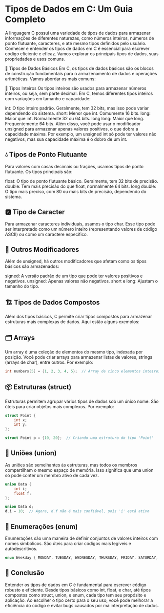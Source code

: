 # Tipos de Dados em C: Um Guia Completo

A linguagem C possui uma variedade de tipos de dados para armazenar informações de diferentes naturezas, como números inteiros, números de ponto flutuante, caracteres, e até mesmo tipos definidos pelo usuário. Conhecer e entender os tipos de dados em C é essencial para escrever código eficiente e eficaz. Vamos explorar os principais tipos de dados, suas propriedades e usos comuns.

🌱 Tipos de Dados Básicos
Em C, os tipos de dados básicos são os blocos de construção fundamentais para o armazenamento de dados e operações aritméticas. Vamos abordar os mais comuns:

🔢 Tipos Inteiros
Os tipos inteiros são usados para armazenar números inteiros, ou seja, sem parte decimal. Em C, temos diferentes tipos inteiros com variações em tamanho e capacidade:

int: O tipo inteiro padrão. Geralmente, tem 32 bits, mas isso pode variar dependendo do sistema.
short: Menor que int. Comumente 16 bits.
long: Maior que int. Normalmente 32 ou 64 bits.
long long: Maior que long. Frequentemente 64 bits.
Além disso, você pode usar o modificador unsigned para armazenar apenas valores positivos, o que dobra a capacidade máxima. Por exemplo, um unsigned int só pode ter valores não negativos, mas sua capacidade máxima é o dobro de um int.

## 💧 Tipos de Ponto Flutuante

Para valores com casas decimais ou frações, usamos tipos de ponto flutuante. Os tipos principais são:

float: O tipo de ponto flutuante básico. Geralmente, tem 32 bits de precisão.
double: Tem mais precisão do que float, normalmente 64 bits.
long double: O tipo mais preciso, com 80 ou mais bits de precisão, dependendo do sistema.

## 🅰️ Tipo de Caracter

Para armazenar caracteres individuais, usamos o tipo char. Esse tipo pode ser interpretado como um número inteiro (representando valores de código ASCII) ou como um caractere específico.

## 🔧 Outros Modificadores

Além de unsigned, há outros modificadores que afetam como os tipos básicos são armazenados:

signed: A versão padrão de um tipo que pode ter valores positivos e negativos.
unsigned: Apenas valores não negativos.
short e long: Ajustam o tamanho do tipo.

## 🏗️ Tipos de Dados Compostos

Além dos tipos básicos, C permite criar tipos compostos para armazenar estruturas mais complexas de dados. Aqui estão alguns exemplos:

## 🗂️ Arrays

Um array é uma coleção de elementos do mesmo tipo, indexada por posição. Você pode criar arrays para armazenar listas de valores, strings (arrays de char), entre outros. Por exemplo:

```c
int numbers[5] = {1, 2, 3, 4, 5};  // Array de cinco elementos inteiros
```

## 📦 Estruturas (struct)

Estruturas permitem agrupar vários tipos de dados sob um único nome. São úteis para criar objetos mais complexos. Por exemplo:

```c
struct Point {
    int x;
    int y;
};

struct Point p = {10, 20};  // Criando uma estrutura do tipo 'Point'
```

## 🔄 Uniões (union)

As uniões são semelhantes às estruturas, mas todos os membros compartilham o mesmo espaço de memória. Isso significa que uma union só pode conter um membro ativo de cada vez.

```c
union Data {
    int i;
    float f;
};

union Data d;
d.i = 10;  // Agora, d.f não é mais confiável, pois 'i' está ativo
```

## 🧩 Enumerações (enum)

Enumerações são uma maneira de definir conjuntos de valores inteiros com nomes simbólicos. São úteis para criar códigos mais legíveis e autodescritivos.

```c
enum Weekday { MONDAY, TUESDAY, WEDNESDAY, THURSDAY, FRIDAY, SATURDAY, SUNDAY };
```

## 📝 Conclusão

Entender os tipos de dados em C é fundamental para escrever código robusto e eficiente. Desde tipos básicos como int, float, e char, até tipos compostos como struct, union, e enum, cada tipo tem seu propósito e aplicação. Ao escolher o tipo certo para o seu uso, você pode melhorar a eficiência do código e evitar bugs causados por má interpretação de dados.

